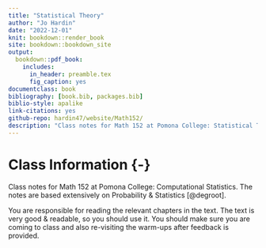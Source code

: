 ```yaml
--- 
title: "Statistical Theory"
author: "Jo Hardin"
date: "2022-12-01"
knit: bookdown::render_book
site: bookdown::bookdown_site
output:
  bookdown::pdf_book:
    includes:
      in_header: preamble.tex
      fig_caption: yes
documentclass: book
bibliography: [book.bib, packages.bib]
biblio-style: apalike
link-citations: yes
github-repo: hardin47/website/Math152/
description: "Class notes for Math 152 at Pomona College: Statistical Theory.  The notes are based extensively on Probability & Statistics by DeGroot and Schervish."
---
```



# Class Information {-}

Class notes for Math 152 at Pomona College: Computational Statistics.  The notes are based extensively on Probability & Statistics [@degroot].


You are responsible for reading the relevant chapters in the text.  The text is very good & readable, so you should use it.   You should make sure you are coming to class and also re-visiting the warm-ups after feedback is provided.














